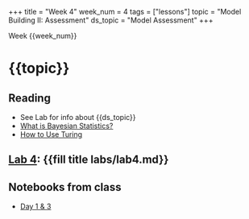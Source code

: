 +++
title = "Week 4"
week_num = 4
tags = ["lessons"]
topic = "Model Building II: Assessment"
ds_topic = "Model Assessment"
+++

Week {{week_num}}
# {{topic}}

## Reading
- See Lab for info about {{ds_topic}}
- [What is Bayesian Statistics?](https://storopoli.github.io/Bayesian-Julia/pages/02_bayes_stats/)
- [How to Use Turing](https://storopoli.github.io/Bayesian-Julia/pages/04_Turing/)

## [Lab 4](../../labs/lab4/): {{fill title labs/lab4.md}}

## Notebooks from class
- [Day 1 & 3](https://psuastro416.github.io/Spring2025/tutorials/week4/)
